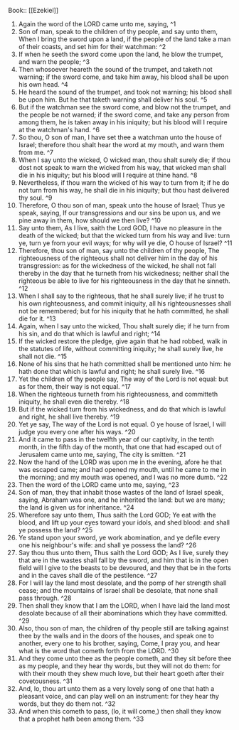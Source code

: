  Book:: [[Ezekiel]]
 1. Again the word of the LORD came unto me, saying, ^1
 2. Son of man, speak to the children of thy people, and say unto them, When I bring the sword upon a land, if the people of the land take a man of their coasts, and set him for their watchman: ^2
 3. If when he seeth the sword come upon the land, he blow the trumpet, and warn the people; ^3
 4. Then whosoever heareth the sound of the trumpet, and taketh not warning; if the sword come, and take him away, his blood shall be upon his own head. ^4
 5. He heard the sound of the trumpet, and took not warning; his blood shall be upon him. But he that taketh warning shall deliver his soul. ^5
 6. But if the watchman see the sword come, and blow not the trumpet, and the people be not warned; if the sword come, and take any person from among them, he is taken away in his iniquity; but his blood will I require at the watchman's hand. ^6
 7. So thou, O son of man, I have set thee a watchman unto the house of Israel; therefore thou shalt hear the word at my mouth, and warn them from me. ^7
 8. When I say unto the wicked, O wicked man, thou shalt surely die; if thou dost not speak to warn the wicked from his way, that wicked man shall die in his iniquity; but his blood will I require at thine hand. ^8
 9. Nevertheless, if thou warn the wicked of his way to turn from it; if he do not turn from his way, he shall die in his iniquity; but thou hast delivered thy soul. ^9
 10. Therefore, O thou son of man, speak unto the house of Israel; Thus ye speak, saying, If our transgressions and our sins be upon us, and we pine away in them, how should we then live? ^10
 11. Say unto them, As I live, saith the Lord GOD, I have no pleasure in the death of the wicked; but that the wicked turn from his way and live: turn ye, turn ye from your evil ways; for why will ye die, O house of Israel? ^11
 12. Therefore, thou son of man, say unto the children of thy people, The righteousness of the righteous shall not deliver him in the day of his transgression: as for the wickedness of the wicked, he shall not fall thereby in the day that he turneth from his wickedness; neither shall the righteous be able to live for his righteousness in the day that he sinneth. ^12
 13. When I shall say to the righteous, that he shall surely live; if he trust to his own righteousness, and commit iniquity, all his righteousnesses shall not be remembered; but for his iniquity that he hath committed, he shall die for it. ^13
 14. Again, when I say unto the wicked, Thou shalt surely die; if he turn from his sin, and do that which is lawful and right; ^14
 15. If the wicked restore the pledge, give again that he had robbed, walk in the statutes of life, without committing iniquity; he shall surely live, he shall not die. ^15
 16. None of his sins that he hath committed shall be mentioned unto him: he hath done that which is lawful and right; he shall surely live. ^16
 17. Yet the children of thy people say, The way of the Lord is not equal: but as for them, their way is not equal. ^17
 18. When the righteous turneth from his righteousness, and committeth iniquity, he shall even die thereby. ^18
 19. But if the wicked turn from his wickedness, and do that which is lawful and right, he shall live thereby. ^19
 20. Yet ye say, The way of the Lord is not equal. O ye house of Israel, I will judge you every one after his ways. ^20
 21. And it came to pass in the twelfth year of our captivity, in the tenth month, in the fifth day of the month, that one that had escaped out of Jerusalem came unto me, saying, The city is smitten. ^21
 22. Now the hand of the LORD was upon me in the evening, afore he that was escaped came; and had opened my mouth, until he came to me in the morning; and my mouth was opened, and I was no more dumb. ^22
 23. Then the word of the LORD came unto me, saying, ^23
 24. Son of man, they that inhabit those wastes of the land of Israel speak, saying, Abraham was one, and he inherited the land: but we are many; the land is given us for inheritance. ^24
 25. Wherefore say unto them, Thus saith the Lord GOD; Ye eat with the blood, and lift up your eyes toward your idols, and shed blood: and shall ye possess the land? ^25
 26. Ye stand upon your sword, ye work abomination, and ye defile every one his neighbour's wife: and shall ye possess the land? ^26
 27. Say thou thus unto them, Thus saith the Lord GOD; As I live, surely they that are in the wastes shall fall by the sword, and him that is in the open field will I give to the beasts to be devoured, and they that be in the forts and in the caves shall die of the pestilence. ^27
 28. For I will lay the land most desolate, and the pomp of her strength shall cease; and the mountains of Israel shall be desolate, that none shall pass through. ^28
 29. Then shall they know that I am the LORD, when I have laid the land most desolate because of all their abominations which they have committed. ^29
 30. Also, thou son of man, the children of thy people still are talking against thee by the walls and in the doors of the houses, and speak one to another, every one to his brother, saying, Come, I pray you, and hear what is the word that cometh forth from the LORD. ^30
 31. And they come unto thee as the people cometh, and they sit before thee as my people, and they hear thy words, but they will not do them: for with their mouth they shew much love, but their heart goeth after their covetousness. ^31
 32. And, lo, thou art unto them as a very lovely song of one that hath a pleasant voice, and can play well on an instrument: for they hear thy words, but they do them not. ^32
 33. And when this cometh to pass, (lo, it will come,) then shall they know that a prophet hath been among them. ^33
